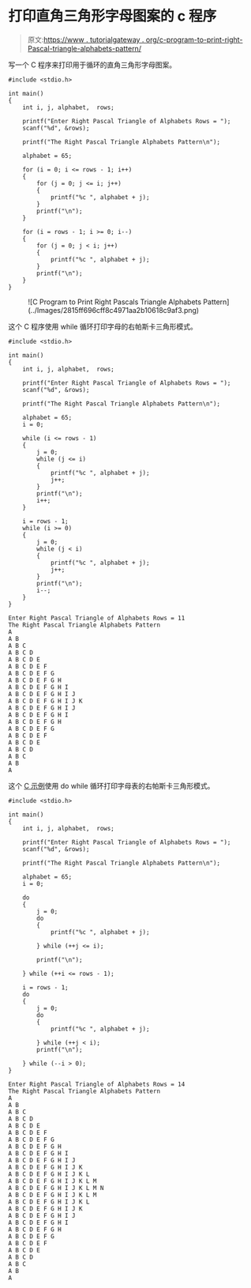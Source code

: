 # 打印直角三角形字母图案的 c 程序

> 原文:[https://www . tutorialgateway . org/c-program-to-print-right-Pascal-triangle-alphabets-pattern/](https://www.tutorialgateway.org/c-program-to-print-right-pascals-triangle-alphabets-pattern/)

写一个 C 程序来打印用于循环的直角三角形字母图案。

```
#include <stdio.h>

int main()
{
	int i, j, alphabet,  rows;

	printf("Enter Right Pascal Triangle of Alphabets Rows = ");
	scanf("%d", &rows);

	printf("The Right Pascal Triangle Alphabets Pattern\n");

	alphabet = 65;

	for (i = 0; i <= rows - 1; i++)
	{
		for (j = 0; j <= i; j++)
		{
			printf("%c ", alphabet + j);
		}
		printf("\n");
	}

	for (i = rows - 1; i >= 0; i--)
	{
		for (j = 0; j < i; j++)
		{
			printf("%c ", alphabet + j);
		}
		printf("\n");
	}
}
```

<figure class="wp-block-image size-large">![C Program to Print Right Pascals Triangle Alphabets Pattern](../Images/2815ff696cff8c4971aa2b10618c9af3.png)</figure>

这个 C 程序使用 while 循环打印字母的右帕斯卡三角形模式。

```
#include <stdio.h>

int main()
{
	int i, j, alphabet,  rows;

	printf("Enter Right Pascal Triangle of Alphabets Rows = ");
	scanf("%d", &rows);

	printf("The Right Pascal Triangle Alphabets Pattern\n");

	alphabet = 65;
	i = 0;

	while (i <= rows - 1)
	{
		j = 0;
		while (j <= i)
		{
			printf("%c ", alphabet + j);
			j++;
		}
		printf("\n");
		i++;
	}

	i = rows - 1;
	while (i >= 0)
	{
		j = 0;
		while (j < i)
		{
			printf("%c ", alphabet + j);
			j++;
		}
		printf("\n");
		i--;
	}
}
```

```
Enter Right Pascal Triangle of Alphabets Rows = 11
The Right Pascal Triangle Alphabets Pattern
A 
A B 
A B C 
A B C D 
A B C D E 
A B C D E F 
A B C D E F G 
A B C D E F G H 
A B C D E F G H I 
A B C D E F G H I J 
A B C D E F G H I J K 
A B C D E F G H I J 
A B C D E F G H I 
A B C D E F G H 
A B C D E F G 
A B C D E F 
A B C D E 
A B C D 
A B C 
A B 
A
```

这个 [C 示例](https://www.tutorialgateway.org/c-programming-examples/)使用 do while 循环打印字母表的右帕斯卡三角形模式。

```
#include <stdio.h>

int main()
{
	int i, j, alphabet,  rows;

	printf("Enter Right Pascal Triangle of Alphabets Rows = ");
	scanf("%d", &rows);

	printf("The Right Pascal Triangle Alphabets Pattern\n");

	alphabet = 65;
	i = 0;

	do
	{
		j = 0;
		do
		{
			printf("%c ", alphabet + j);

		} while (++j <= i);

		printf("\n");

	} while (++i <= rows - 1);

	i = rows - 1;
	do
	{
		j = 0;
		do
		{
			printf("%c ", alphabet + j);

		} while (++j < i);
		printf("\n");

	} while (--i > 0);
}
```

```
Enter Right Pascal Triangle of Alphabets Rows = 14
The Right Pascal Triangle Alphabets Pattern
A 
A B 
A B C 
A B C D 
A B C D E 
A B C D E F 
A B C D E F G 
A B C D E F G H 
A B C D E F G H I 
A B C D E F G H I J 
A B C D E F G H I J K 
A B C D E F G H I J K L 
A B C D E F G H I J K L M 
A B C D E F G H I J K L M N 
A B C D E F G H I J K L M 
A B C D E F G H I J K L 
A B C D E F G H I J K 
A B C D E F G H I J 
A B C D E F G H I 
A B C D E F G H 
A B C D E F G 
A B C D E F 
A B C D E 
A B C D 
A B C 
A B 
A 
```